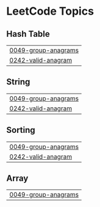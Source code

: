 

<!---LeetCode Topics Start-->
# LeetCode Topics
## Hash Table
|  |
| ------- |
| [0049-group-anagrams](https://github.com/bandish1304/bandish1304/tree/master/0049-group-anagrams) |
| [0242-valid-anagram](https://github.com/bandish1304/bandish1304/tree/master/0242-valid-anagram) |
## String
|  |
| ------- |
| [0049-group-anagrams](https://github.com/bandish1304/bandish1304/tree/master/0049-group-anagrams) |
| [0242-valid-anagram](https://github.com/bandish1304/bandish1304/tree/master/0242-valid-anagram) |
## Sorting
|  |
| ------- |
| [0049-group-anagrams](https://github.com/bandish1304/bandish1304/tree/master/0049-group-anagrams) |
| [0242-valid-anagram](https://github.com/bandish1304/bandish1304/tree/master/0242-valid-anagram) |
## Array
|  |
| ------- |
| [0049-group-anagrams](https://github.com/bandish1304/bandish1304/tree/master/0049-group-anagrams) |
<!---LeetCode Topics End-->